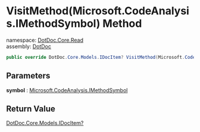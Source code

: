 ﻿# VisitMethod\(Microsoft\.CodeAnalysis\.IMethodSymbol\) Method

namespace: [DotDoc\.Core\.Read](../../DotDoc.Core.Read.md)<br />
assembly: [DotDoc](../../../DotDoc.md)



```csharp
public override DotDoc.Core.Models.IDocItem? VisitMethod(Microsoft.CodeAnalysis.IMethodSymbol symbol);
```

## Parameters

__symbol__ : [Microsoft\.CodeAnalysis\.IMethodSymbol](https://docs.microsoft.com/ja-jp/dotnet/api/Microsoft.CodeAnalysis.IMethodSymbol)



## Return Value

[DotDoc\.Core\.Models\.IDocItem?](../../../DotDoc/DotDoc.Core.Models/IDocItem.md)



